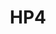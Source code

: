 ---
slug: HP4
title: "HP4"
description: "Wire-free peephole doorbell"
image: "/images/smartentry/HP4.png"
images:
  - url: "/images/smartentry/HP4.png"
    caption: "Front view"

features:
  - "1/3\" Advanced Scan CMOS sensor with 2.0mm f/2.2 lens and 155° diagonal viewing angle."
  - "1080p (2MP) maximum resolution at 15 frames per second."
  - "ICR Infrared filter for day/night switching with up to 3 meters infrared distance."
  - "4.3-inch color screen in black."
  - "Supports MicroSD card storage up to 512GB."
  - "Built-in high-sensitivity microphone and high-power speaker."
  - "Buttons include doorbell, power, and screen wake-up."
  - "Local and remote video intercom supported via EZVIZ Cloud proprietary protocol."
  - "Cloud video and image encryption for security."
  - "Wi-Fi standards IEEE802.11b/g/n at 2.4 GHz frequency."
  - "Wi-Fi security includes WEP 64/128-bit, WPA/WPA2, WPA-PSK/WPA2-PSK, WPS."
  - "Max power consumption: 2.2 watts."
  - "Operating temperature range: -10°C to 45°C, humidity ≤ 95% (non-condensing)."
  - "Fits doors with hole diameter from 15.5 to 50 mm and thickness from 35 to 105 mm."



specification:
  model: "CS-HP4"
  image_sensor: "1/3 Advanced Scan CMOS Sensor"
  lens: "2.0mm f/2.2 aperture, visual angle (diagonal): 155°"
  maximum_accuracy: "1080p / 2MP"
  framerate: "15 frames per second"
  Ingress_Protection_Degree: "N/A"
  size: "N/A"
  battery: "N/A"
price: "Contact Sales"

---